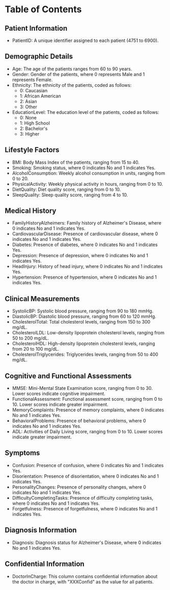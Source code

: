 # Table of Contents

Patient Information
----------------------

* PatientID: A unique identifier assigned to each patient (4751 to 6900).


Demographic Details
-------------------

* Age: The age of the patients ranges from 60 to 90 years.
* Gender: Gender of the patients, where 0 represents Male and 1 represents Female.
* Ethnicity: The ethnicity of the patients, coded as follows:
    * 0: Caucasian
    * 1: African American
    * 2: Asian
    * 3: Other
* EducationLevel: The education level of the patients, coded as follows:
    * 0: None
    * 1: High School
    * 2: Bachelor's
    * 3: Higher

Lifestyle Factors
-----------------

* BMI: Body Mass Index of the patients, ranging from 15 to 40.
* Smoking: Smoking status, where 0 indicates No and 1 indicates Yes.
* AlcoholConsumption: Weekly alcohol consumption in units, ranging from 0 to 20.
* PhysicalActivity: Weekly physical activity in hours, ranging from 0 to 10.
* DietQuality: Diet quality score, ranging from 0 to 10.
* SleepQuality: Sleep quality score, ranging from 4 to 10.

Medical History
---------------

* FamilyHistoryAlzheimers: Family history of Alzheimer's Disease, where 0 indicates No and 1 indicates Yes.
* CardiovascularDisease: Presence of cardiovascular disease, where 0 indicates No and 1 indicates Yes.
* Diabetes: Presence of diabetes, where 0 indicates No and 1 indicates Yes.
* Depression: Presence of depression, where 0 indicates No and 1 indicates Yes.
* HeadInjury: History of head injury, where 0 indicates No and 1 indicates Yes.
* Hypertension: Presence of hypertension, where 0 indicates No and 1 indicates Yes.

Clinical Measurements
---------------------

* SystolicBP: Systolic blood pressure, ranging from 90 to 180 mmHg.
* DiastolicBP: Diastolic blood pressure, ranging from 60 to 120 mmHg.
* CholesterolTotal: Total cholesterol levels, ranging from 150 to 300 mg/dL.
* CholesterolLDL: Low-density lipoprotein cholesterol levels, ranging from 50 to 200 mg/dL.
* CholesterolHDL: High-density lipoprotein cholesterol levels, ranging from 20 to 100 mg/dL.
* CholesterolTriglycerides: Triglycerides levels, ranging from 50 to 400 mg/dL.

Cognitive and Functional Assessments
------------------------------------

* MMSE: Mini-Mental State Examination score, ranging from 0 to 30. Lower scores indicate cognitive impairment.
* FunctionalAssessment: Functional assessment score, ranging from 0 to 10. Lower scores indicate greater impairment.
* MemoryComplaints: Presence of memory complaints, where 0 indicates No and 1 indicates Yes.
* BehavioralProblems: Presence of behavioral problems, where 0 indicates No and 1 indicates Yes.
* ADL: Activities of Daily Living score, ranging from 0 to 10. Lower scores indicate greater impairment.

Symptoms
--------

* Confusion: Presence of confusion, where 0 indicates No and 1 indicates Yes.
* Disorientation: Presence of disorientation, where 0 indicates No and 1 indicates Yes.
* PersonalityChanges: Presence of personality changes, where 0 indicates No and 1 indicates Yes.
* DifficultyCompletingTasks: Presence of difficulty completing tasks, where 0 indicates No and 1 indicates Yes.
* Forgetfulness: Presence of forgetfulness, where 0 indicates No and 1 indicates Yes.

Diagnosis Information
---------------------

* Diagnosis: Diagnosis status for Alzheimer's Disease, where 0 indicates No and 1 indicates Yes.

Confidential Information
------------------------

* DoctorInCharge: This column contains confidential information about the doctor in charge, with "XXXConfid" as the value for all patients.